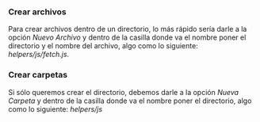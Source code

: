 
### Crear archivos
Para crear archivos dentro de un directorio, lo más rápido sería darle a la opción *Nuevo Archivo* y dentro de la casilla donde va el nombre poner el directorio y el nombre del archivo, algo como lo siguiente: *helpers/js/fetch.js*.

### Crear carpetas
Si sólo queremos crear el directorio, debemos darle a la opción *Nueva Carpeta* y dentro de la casilla donde va el nombre poner el directorio, algo como lo siguiente: *helpers/js*
